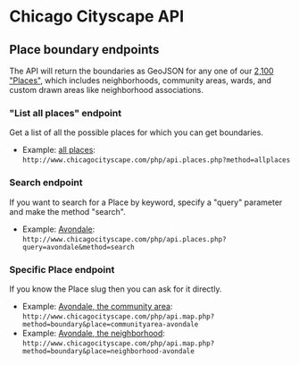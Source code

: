 # Chicago Cityscape API

## Place boundary endpoints
The API will return the boundaries as GeoJSON for any one of our [2,100 "Places"](http://www.chicagocityscape.com/places.php), which includes neighborhoods, community areas, wards, and custom drawn areas like neighborhood associations. 

### "List all places" endpoint
Get a list of all the possible places for which you can get boundaries. 

* Example: [all places](http://www.chicagocityscape.com/php/api.places.php?method=allplaces): ````http://www.chicagocityscape.com/php/api.places.php?method=allplaces````

### Search endpoint
If you want to search for a Place by keyword, specify a "query" parameter and make the method "search". 

* Example: [Avondale](http://www.chicagocityscape.com/php/api.places.php?query=avondale&method=search): ````http://www.chicagocityscape.com/php/api.places.php?query=avondale&method=search````

### Specific Place endpoint
If you know the Place slug then you can ask for it directly. 

* Example: [Avondale, the community area](http://www.chicagocityscape.com/php/api.map.php?method=boundary&place=communityarea-avondale): ````http://www.chicagocityscape.com/php/api.map.php?method=boundary&place=communityarea-avondale````
* Example: [Avondale, the neighborhood](http://www.chicagocityscape.com/php/api.map.php?method=boundary&place=neighborhood-avondale): ````http://www.chicagocityscape.com/php/api.map.php?method=boundary&place=neighborhood-avondale````
